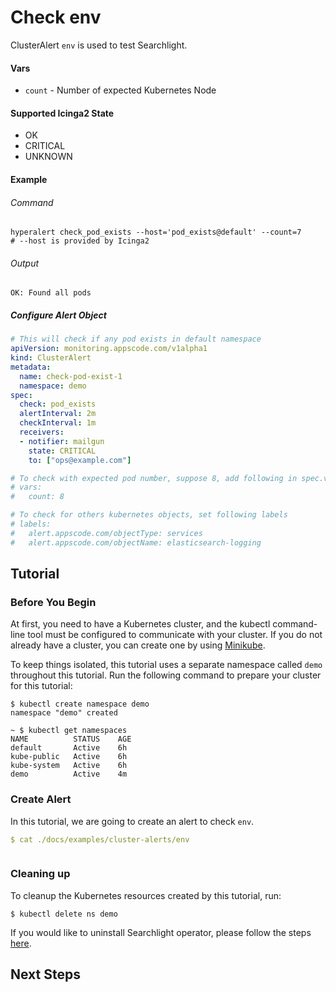 # Check env

ClusterAlert `env` is used to test Searchlight.




#### Vars

* `count` - Number of expected Kubernetes Node


#### Supported Icinga2 State

* OK
* CRITICAL
* UNKNOWN

#### Example
###### Command
```console
hyperalert check_pod_exists --host='pod_exists@default' --count=7
# --host is provided by Icinga2
```
###### Output
```
OK: Found all pods
```

##### Configure Alert Object
```yaml
# This will check if any pod exists in default namespace
apiVersion: monitoring.appscode.com/v1alpha1
kind: ClusterAlert
metadata:
  name: check-pod-exist-1
  namespace: demo
spec:
  check: pod_exists
  alertInterval: 2m
  checkInterval: 1m
  receivers:
  - notifier: mailgun
    state: CRITICAL
    to: ["ops@example.com"]

# To check with expected pod number, suppose 8, add following in spec.vars
# vars:
#   count: 8

# To check for others kubernetes objects, set following labels
# labels:
#   alert.appscode.com/objectType: services
#   alert.appscode.com/objectName: elasticsearch-logging
```




## Tutorial

### Before You Begin
At first, you need to have a Kubernetes cluster, and the kubectl command-line tool must be configured to communicate with your cluster. If you do not already have a cluster, you can create one by using [Minikube](https://github.com/kubernetes/minikube).

To keep things isolated, this tutorial uses a separate namespace called `demo` throughout this tutorial. Run the following command to prepare your cluster for this tutorial:

```console
$ kubectl create namespace demo
namespace "demo" created

~ $ kubectl get namespaces
NAME          STATUS    AGE
default       Active    6h
kube-public   Active    6h
kube-system   Active    6h
demo          Active    4m
```

### Create Alert
In this tutorial, we are going to create an alert to check `env`. 
```yaml
$ cat ./docs/examples/cluster-alerts/env



```


### Cleaning up
To cleanup the Kubernetes resources created by this tutorial, run:
```console
$ kubectl delete ns demo
```

If you would like to uninstall Searchlight operator, please follow the steps [here](/docs/uninstall.md).


## Next Steps



